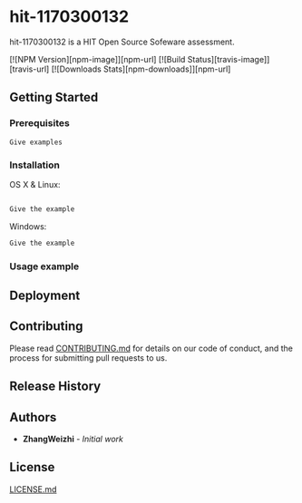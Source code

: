 # hit-1170300132

hit-1170300132 is a HIT Open Source Sofeware assessment.

[![NPM Version][npm-image]][npm-url]
[![Build Status][travis-image]][travis-url]
[![Downloads Stats][npm-downloads]][npm-url]

## Getting Started

### Prerequisites

```
Give examples
```
### Installation

OS X & Linux:

```sh

Give the example

```

Windows:

```sh
Give the example
```

### Usage example

## Deployment

## Contributing

Please read [CONTRIBUTING.md](#) for details on our code of conduct, and the process for submitting pull requests to us.

## Release History 

## Authors

* **ZhangWeizhi** - *Initial work* 

## License

[LICENSE.md](LICENSE)
